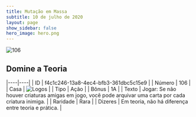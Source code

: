 ```yaml
---
title: Mutação em Massa
subtitle: 10 de julho de 2020
layout: page
show_sidebar: false
hero_image: hero.png
---
```


![106](https://cdn.keyforgegame.com/media/card_front/pt/479_106_JMHCR7H646RF_pt.png)

## Domine a Teoria

|----|----|
| ID | f4c1c246-13a8-4ec4-bfb3-361dbc5c15e9 |
| Número | 106 |
| Casa | ![Logos](https://archonarcana.com/images/thumb/c/ce/Logos.png/22px-Logos.png "Logos") |
| Tipo | Ação |
| Bônus | 1A |
| Texto | Jogar: Se não houver criaturas amigas em jogo, você pode arquivar uma carta por cada criatura inimiga. |
| Raridade | Rara |
| Dizeres | Em teoria, não há diferença   entre teoria e prática. |
